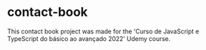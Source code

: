 # contact-book
This contact book project was made for the 'Curso de JavaScript e TypeScript do básico ao avançado 2022' Udemy course.
